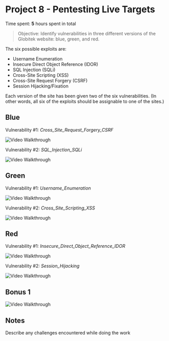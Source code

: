 # Project 8 - Pentesting Live Targets

Time spent: **5** hours spent in total

> Objective: Identify vulnerabilities in three different versions of the Globitek website: blue, green, and red.

The six possible exploits are:
* Username Enumeration
* Insecure Direct Object Reference (IDOR)
* SQL Injection (SQLi)
* Cross-Site Scripting (XSS)
* Cross-Site Request Forgery (CSRF)
* Session Hijacking/Fixation

Each version of the site has been given two of the six vulnerabilities. (In other words, all six of the exploits should be assignable to one of the sites.)

## Blue

Vulnerability #1: _Cross_Site_Request_Forgery_CSRF_

<img src='http://i.imgur.com/hEVnWZL.gif' title='Video Walkthrough' width='' alt='Video Walkthrough' />

Vulnerability #2: _SQL_Injection_SQLi_

<img src='http://i.imgur.com/kMB1dqL.gif' title='Video Walkthrough' width='' alt='Video Walkthrough' />


## Green

Vulnerability #1: _Username_Enumeration_

<img src='http://i.imgur.com/lg0kQF5.gif' title='Video Walkthrough' width='' alt='Video Walkthrough' />

Vulnerability #2: _Cross_Site_Scripting_XSS_

<img src='http://i.imgur.com/kRfRPiy.gif' title='Video Walkthrough' width='' alt='Video Walkthrough' />

## Red

Vulnerability #1: _Insecure_Direct_Object_Reference_IDOR_

<img src='http://i.imgur.com/UUCkeKG.gif' title='Video Walkthrough' width='' alt='Video Walkthrough' />

Vulnerability #2: _Session_Hijacking_

<img src='http://i.imgur.com/YiKXrwP.gif' title='Video Walkthrough' width='' alt='Video Walkthrough' />

## Bonus 1

<img src='http://i.imgur.com/LY5Xl3s.gif' title='Video Walkthrough' width='' alt='Video Walkthrough' />

## Notes

Describe any challenges encountered while doing the work
